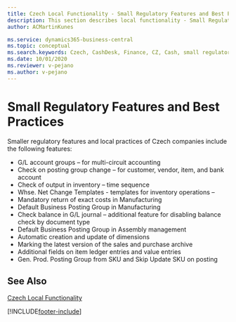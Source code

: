 ```yaml
---
title: Czech Local Functionality - Small Regulatory Features and Best Practices | Microsoft Docs
description: This section describes local functionality - Small Regulatory Features and Best Practices
author: ACMartinKunes

ms.service: dynamics365-business-central
ms.topic: conceptual
ms.search.keywords: Czech, CashDesk, Finance, CZ, Cash, small regulatory features, best practices
ms.date: 10/01/2020
ms.reviewer: v-pejano
ms.author: v-pejano
---
```


# Small Regulatory Features and Best Practices

Smaller regulatory features and local practices of Czech companies include the following features:
- G/L account groups – for multi-circuit accounting
- Check on posting group change – for customer, vendor, item, and bank account
- Check of output in inventory – time sequence
- Whse. Net Change Templates - templates for inventory operations –
- Mandatory return of exact costs in Manufacturing
- Default Business Posting Group in Manufacturing
- Check balance in G/L journal – additional feature for disabling balance check by document type
- Default Business Posting Group in Assembly management
- Automatic creation and update of dimensions
- Marking the latest version of the sales and purchase archive
- Additional fields on item ledger entries and value entries
- Gen. Prod. Posting Group from SKU and Skip Update SKU on posting

## See Also
[Czech Local Functionality](czech-local-functionality.md)  


[!INCLUDE[footer-include](../../includes/footer-banner.md)]